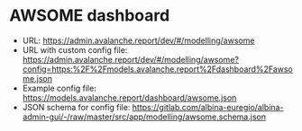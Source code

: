 # AWSOME dashboard

* URL: https://admin.avalanche.report/dev/#/modelling/awsome
* URL with custom config file: https://admin.avalanche.report/dev/#/modelling/awsome?config=https:%2F%2Fmodels.avalanche.report%2Fdashboard%2Fawsome.json
* Example config file: https://models.avalanche.report/dashboard/awsome.json
* JSON schema for config file: https://gitlab.com/albina-euregio/albina-admin-gui/-/raw/master/src/app/modelling/awsome.schema.json
